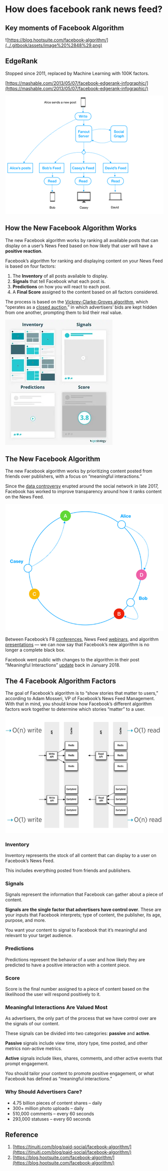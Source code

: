 # How does facebook rank news feed?

## Key moments of Facebook Algorithm

![https://blog.hootsuite.com/facebook-algorithm/](../.gitbook/assets/image%20%2848%29.png)



## EdgeRank

Stopped since 2011, replaced by Machine Learning with 100K factors.

[https://mashable.com/2013/05/07/facebook-edgerank-infographic/](https://mashable.com/2013/05/07/facebook-edgerank-infographic/)

![](../.gitbook/assets/image%20%2842%29.png)

## How the New Facebook Algorithm Works

The new Facebook algorithm works by ranking all available posts that can display on a user’s News Feed based on how likely that user will have a **positive reaction**.

Facebook’s algorithm for ranking and displaying content on your News Feed is based on four factors:

1. The **Inventory** of all posts available to display.
2. **Signals** that tell Facebook what each post is.
3. **Predictions** on how you will react to each post.
4. A **Final Score** assigned to the content based on all factors considered.

The process is based on the [Vickrey-Clarke-Groves algorithm](https://en.wikipedia.org/wiki/Vickrey%E2%80%93Clarke%E2%80%93Groves_auction), which “operates as a [closed auction](https://medium.com/@freeformers_uk/digital-uncovered-4-facebook-ad-auctions-c5a8a58f7a42),” in which advertisers’ bids are kept hidden from one another, prompting them to bid their real value.

![](../.gitbook/assets/image%20%2839%29.png)

## The New Facebook Algorithm

The new Facebook algorithm works by prioritizing content posted from friends over publishers, with a focus on “meaningful interactions.”

Since the [data controversy](https://tinuiti.com/blog/2018/03/facebook-messenger-apps-under-review-following-cambridge-analytica-data-disaster/) erupted around the social network in late 2017, Facebook has worked to improve transparency around how it ranks content on the News Feed.

![](../.gitbook/assets/image.png)

Between Facebook’s F8 [conferences](https://tinuiti.com/blog/2018/05/facebook-f8-2018/), News Feed [webinars](https://www.forbes.com/sites/paularmstrongtech/2018/02/03/what-you-should-know-from-facebooks-private-newsfeed-webinar/#181acac3452d), and algorithm [presentations](https://www.youtube.com/watch?v=94s0yYECeR8) — we can now say that Facebook’s new algorithm is no longer a complete black box.

Facebook went public with changes to the algorithm in their post “Meaningful Interactions” [update](https://newsroom.fb.com/news/2018/01/news-feed-fyi-bringing-people-closer-together/) back in January 2018.

## The 4 Facebook Algorithm Factors

The goal of Facebook’s algorithm is to “show stories that matter to users,” according to Adam Mosseri, VP of Facebook’s News Feed Management. With that in mind, you should know how Facebook’s different algorithm factors work together to determine which stories “matter” to a user.

![](../.gitbook/assets/image%20%2827%29.png)

### Inventory

Inventory represents the stock of all content that can display to a user on Facebook’s News Feed.

This includes everything posted from friends and publishers.

### Signals

Signals represent the information that Facebook can gather about a piece of content.

**Signals are the single factor that advertisers have control over**. These are your inputs that Facebook interprets; type of content, the publisher, its age, purpose, and more.

You want your content to signal to Facebook that it’s meaningful and relevant to your target audience.

### Predictions

Predictions represent the behavior of a user and how likely they are predicted to have a positive interaction with a content piece.

### Score

Score is the final number assigned to a piece of content based on the likelihood the user will respond positively to it.

### Meaningful Interactions Are Valued Most

As advertisers, the only part of the process that we have control over are the signals of our content.

These signals can be divided into two categories: **passive** and **active**.

**Passive** signals include view time, story type, time posted, and other metrics non-active metrics.

**Active** signals include likes, shares, comments, and other active events that prompt engagement.

You should tailor your content to promote positive engagement, or what Facebook has defined as “meaningful interactions.”

### Why Should Advertisers Care?

* 4.75 billion pieces of content shares – daily
* 300+ million photo uploads – daily
* 510,000 comments – every 60 seconds
* 293,000 statuses – every 60 seconds

## Reference

1. [https://tinuiti.com/blog/paid-social/facebook-algorithm/](https://tinuiti.com/blog/paid-social/facebook-algorithm/)
2. [https://blog.hootsuite.com/facebook-algorithm/](https://blog.hootsuite.com/facebook-algorithm/)

